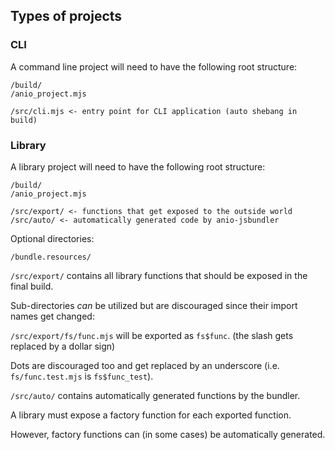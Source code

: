 ## Types of projects

### CLI

A command line project will need to have the following root structure:

```
/build/
/anio_project.mjs

/src/cli.mjs <- entry point for CLI application (auto shebang in build)
```

### Library

A library project will need to have the following root structure:

```
/build/
/anio_project.mjs

/src/export/ <- functions that get exposed to the outside world
/src/auto/ <- automatically generated code by anio-jsbundler
```

Optional directories:
```
/bundle.resources/
```

`/src/export/` contains all library functions that should be exposed in the final build.

Sub-directories _can_ be utilized but are discouraged since their import names get changed:

`/src/export/fs/func.mjs` will be exported as `fs$func`. (the slash gets replaced by a dollar sign)

Dots are discouraged too and get replaced by an underscore (i.e. `fs/func.test.mjs` is `fs$func_test`).

`/src/auto/` contains automatically generated functions by the bundler.

A library must expose a factory function for each exported function.

However, factory functions can (in some cases) be automatically generated.
